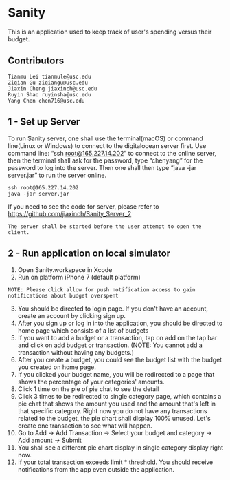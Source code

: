 # Sanity

This is an application used to keep track of user's spending versus their budget.

## Contributors
    Tianmu Lei tianmule@usc.edu
    Ziqian Gu ziqiangu@usc.edu
    Jiaxin Cheng jiaxinch@usc.edu
    Ruyin Shao ruyinsha@usc.edu
    Yang Chen chen716@usc.edu
    
## 1 - Set up Server
  To run $anity server, one shall use the terminal(macOS) or command line(Linux or Windows) to connect to the digitalocean server first. Use command line: “ssh root@165.227.14.202” to connect to the online server, then the terminal shall ask for the password, type “chenyang” for the password to log into the server. Then one shall then type “java -jar server.jar” to run the server online. 
  ```
  ssh root@165.227.14.202
  java -jar server.jar
  ```
  If you need to see the code for server, please refer to https://github.com/jiaxinch/Sanity_Server_2

```
The server shall be started before the user attempt to open the client.
```

## 2 - Run application on local simulator
  1) Open Sanity.workspace in Xcode
  2) Run on platform iPhone 7 (default platform)
  ```
  NOTE: Please click allow for push notification access to gain notifications about budget overspent
  ```
  3) You should be directed to login page. If you don't have an account, create an account by clicking sign up.
  4) After you sign up or log in into the application, you should be directed to home page which consists of a list of budgets
  5) If you want to add a budget or a transaction, tap on add on the tap bar and click on add budget or transaction. (NOTE: You cannot add a transaction without having any budgets.)
  6) After you create a budget, you could see the budget list with the budget you created on home page.
  7) If you clicked your budget name, you will be redirected to a page that shows the percentage of your categories' amounts.
  8) Click 1 time on the pie of pie chat to see the detail
  9) Click 3 times to be redirected to single category page, which contains a pie chat that shows the amount you used and the amount that's left in that specific category. Right now you do not have any transactions related to the budget, the pie chart shall display 100% unused. Let's create one transaction to see what will happen.
  10) Go to Add -> Add Transaction -> Select your budget and category -> Add amount -> Submit
  11) You shall see a different pie chart display in single category display right now.
  12) If your total transaction exceeds limit * threshold. You should receive notifications from the app even outside the application.
  
